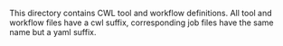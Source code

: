 This directory contains CWL tool and workflow definitions.
All tool and workflow files have a cwl suffix, corresponding job files have the same name but a yaml suffix.
